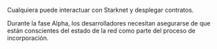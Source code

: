 Cualquiera puede interactuar con Starknet y desplegar contratos.

Durante la fase Alpha, los desarrolladores necesitan asegurarse de que están conscientes del estado de la red como parte del proceso de incorporación.
